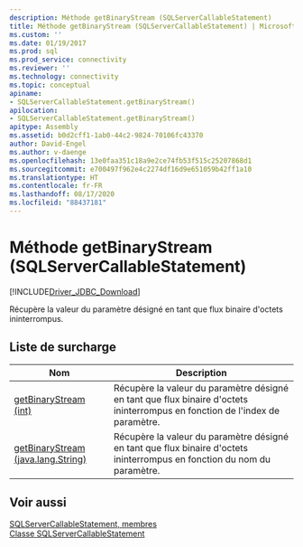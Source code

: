 ```yaml
---
description: Méthode getBinaryStream (SQLServerCallableStatement)
title: Méthode getBinaryStream (SQLServerCallableStatement) | Microsoft Docs
ms.custom: ''
ms.date: 01/19/2017
ms.prod: sql
ms.prod_service: connectivity
ms.reviewer: ''
ms.technology: connectivity
ms.topic: conceptual
apiname:
- SQLServerCallableStatement.getBinaryStream()
apilocation:
- SQLServerCallableStatement.getBinaryStream()
apitype: Assembly
ms.assetid: b0d2cff1-1ab0-44c2-9824-70106fc43370
author: David-Engel
ms.author: v-daenge
ms.openlocfilehash: 13e0faa351c18a9e2ce74fb53f515c25207868d1
ms.sourcegitcommit: e700497f962e4c2274df16d9e651059b42ff1a10
ms.translationtype: HT
ms.contentlocale: fr-FR
ms.lasthandoff: 08/17/2020
ms.locfileid: "88437181"
---
```

# <a name="getbinarystream-method-sqlservercallablestatement"></a>Méthode getBinaryStream (SQLServerCallableStatement)
[!INCLUDE[Driver_JDBC_Download](../../../includes/driver_jdbc_download.md)]

  Récupère la valeur du paramètre désigné en tant que flux binaire d'octets ininterrompus.  
  
## <a name="overload-list"></a>Liste de surcharge  
  
|Nom|Description|  
|----------|-----------------|  
|[getBinaryStream &#40;int&#41;](../../../connect/jdbc/reference/getbinarystream-int.md)|Récupère la valeur du paramètre désigné en tant que flux binaire d'octets ininterrompus en fonction de l'index de paramètre.|  
|[getBinaryStream &#40;java.lang.String&#41;](../../../connect/jdbc/reference/getbinarystream-java-lang-string.md)|Récupère la valeur du paramètre désigné en tant que flux binaire d'octets ininterrompus en fonction du nom du paramètre.|  
  
## <a name="see-also"></a>Voir aussi  
 [SQLServerCallableStatement, membres](../../../connect/jdbc/reference/sqlservercallablestatement-members.md)   
 [Classe SQLServerCallableStatement](../../../connect/jdbc/reference/sqlservercallablestatement-class.md)  
  
  
